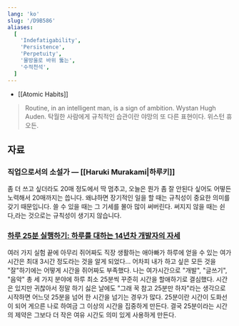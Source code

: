 ```yaml
---
lang: 'ko'
slug: '/D9B586'
aliases:
  [
    'Indefatigability',
    'Persistence',
    'Perpetuity',
    '물방울로 바위 뚫는',
    '수적천석',
  ]
---
```


- [[Atomic Habits]]

> Routine, in an intelligent man, is a sign of ambition. Wystan Hugh Auden.
> 탁월한 사람에게 규칙적인 습관이란 야망의 또 다른 표현이다. 위스턴 휴 오든.

## 자료

### 직업으로서의 소설가 — [[Haruki Murakami|하루키]]

좀 더 쓰고 싶더라도 20매 정도에서 딱 멈추고, 오늘은 뭔가 좀 잘 안된다 싶어도 어떻든 노력해서 20매까지는 씁니다.
왜냐하면 장기적인 일을 할 때는 규칙성이 중요한 의미를 갖기 때문입니다.
쓸 수 있을 때는 그 기세를 몰아 많이 써버린다.
써지지 않을 때는 쉰다,라는 것으로는 규칙성이 생기지 않습니다.

### [하루 25분 실행하기: 하루를 대하는 14년차 개발자의 자세](https://blog.shiren.dev/2020-09-07/)

여러 가지 실험 끝에 아무리 쥐어짜도 직장 생활하는 애아빠가 하루에 얻을 수 있는 여가 시간은 최대 3시간 정도라는 것을 알게 되었다... 어차피 내가 하고 싶은 모든 것을 "잘"하기에는 어떻게 시간을 쥐어짜도 부족했다.
나는 여가시간으로 "개발", "글쓰기", "음악" 총 세 가지 분야에 하루 최소 25분씩 꾸준히 시간을 할애하기로 결심했다.
시간은 있지만 귀찮아서 정말 하기 싫은 날에도 "그래 꾹 참고 25분만 하자"라는 생각으로 시작하면 어느덧 25분을 넘어 한 시간을 넘기는 경우가 많다. 25분이란 시간이 도화선이 되어 게으른 나로 하여금 그 이상의 시간을 집중하게 만든다.
결국 25분이라는 시간의 제약은 그보다 더 작은 여유 시간도 의미 있게 사용하게 만든다.
